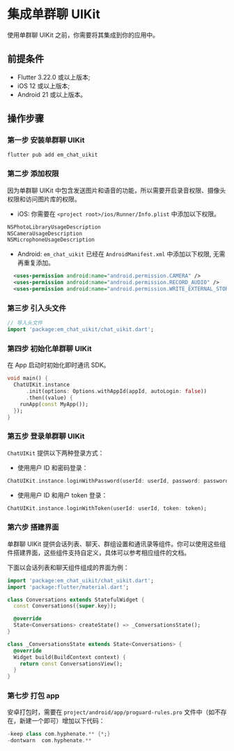 # 集成单群聊 UIKit

<Toc />

使用单群聊 UIKit 之前，你需要将其集成到你的应用中。

## 前提条件

- Flutter 3.22.0 或以上版本;
- iOS 12 或以上版本;
- Android 21 或以上版本。

## 操作步骤

### 第一步 安装单群聊 UIKit

```base
flutter pub add em_chat_uikit
```

### 第二步 添加权限

因为单群聊 UIKit 中包含发送图片和语音的功能，所以需要开启录音权限、摄像头权限和访问图片库的权限。

- iOS: 你需要在 `<project root>/ios/Runner/Info.plist` 中添加以下权限。

```xml
NSPhotoLibraryUsageDescription
NSCameraUsageDescription
NSMicrophoneUsageDescription
```

- Android: `em_chat_uikit` 已经在 `AndroidManifest.xml` 中添加以下权限, 无需再重复添加。

```xml
  <uses-permission android:name="android.permission.CAMERA" />
  <uses-permission android:name="android.permission.RECORD_AUDIO" />
  <uses-permission android:name="android.permission.WRITE_EXTERNAL_STORAGE" />
```

### 第三步 引入头文件

```dart
// 导入头文件
import 'package:em_chat_uikit/chat_uikit.dart';
```

### 第四步 初始化单群聊 UIKit

在 App 启动时初始化即时通讯 SDK。

```dart
void main() {
  ChatUIKit.instance
      .init(options: Options.withAppId(appId, autoLogin: false))
      .then((value) {
    runApp(const MyApp());
  });
}
```

### 第五步 登录单群聊 UIKit

`ChatUIKit` 提供以下两种登录方式：

- 使用用户 ID 和密码登录：

```dart
ChatUIKit.instance.loginWithPassword(userId: userId, password: password);
```

- 使用用户 ID 和用户 token 登录：

```dart
ChatUIKit.instance.loginWithToken(userId: userId, token: token);
```

### 第六步 搭建界面

单群聊 UIKit 提供会话列表、聊天、群组设置和通讯录等组件。你可以使用这些组件搭建界面，这些组件支持自定义，具体可以参考相应组件的文档。

下面以会话列表和聊天组件组成的界面为例：

```dart
import 'package:em_chat_uikit/chat_uikit.dart';
import 'package:flutter/material.dart';

class Conversations extends StatefulWidget {
  const Conversations({super.key});

  @override
  State<Conversations> createState() => _ConversationsState();
}

class _ConversationsState extends State<Conversations> {
  @override
  Widget build(BuildContext context) {
    return const ConversationsView();
  }
}
```

### 第七步 打包 app

安卓打包时，需要在 `project/android/app/proguard-rules.pro` 文件中（如不存在，新建一个即可）增加以下代码：

```dart
-keep class com.hyphenate.** {*;}
-dontwarn  com.hyphenate.**
```

